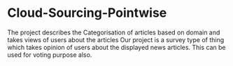 # Cloud-Sourcing-Pointwise
The project describes the Categorisation of articles based on domain and takes views of users about the articles
Our project is a survey type of thing which takes opinion of users about the displayed news articles.
This can be used for voting purpose also.
